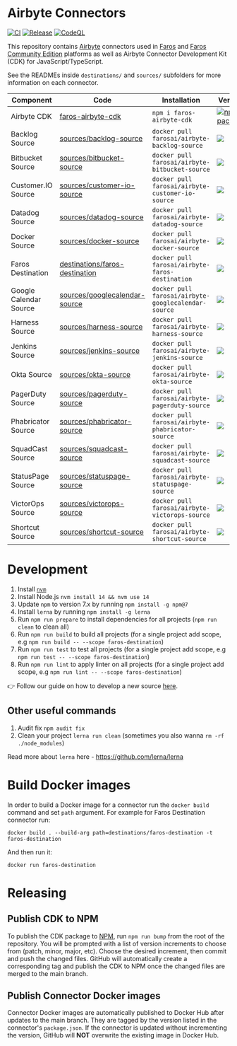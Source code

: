 # Airbyte Connectors


[![CI](https://github.com/faros-ai/airbyte-connectors/actions/workflows/ci.yml/badge.svg)](https://github.com/faros-ai/airbyte-connectors/actions/workflows/ci.yml) [![Release](https://github.com/faros-ai/airbyte-connectors/actions/workflows/release.yml/badge.svg)](https://github.com/faros-ai/airbyte-connectors/actions/workflows/release.yml) [![CodeQL](https://github.com/faros-ai/airbyte-connectors/actions/workflows/codeql-analysis.yml/badge.svg)](https://github.com/faros-ai/airbyte-connectors/actions/workflows/codeql-analysis.yml) 

This repository contains [Airbyte](https://airbyte.io/) connectors used in [Faros](https://www.faros.ai) and [Faros Community Edition](https://github.com/faros-ai/faros-community-edition) platforms as well as Airbyte Connector Development Kit (CDK) for JavaScript/TypeScript.

See the READMEs inside `destinations/` and `sources/` subfolders for more information on each connector.

Component | Code | Installation | Version
----------|-----------|------|--------
Airbyte CDK | [faros-airbyte-cdk](faros-airbyte-cdk) | `npm i faros-airbyte-cdk` |[![npm package](https://img.shields.io/npm/v/faros-airbyte-cdk?color=blue&label=npm)](https://www.npmjs.com/package/faros-airbyte-cdk)
Backlog Source | [sources/backlog-source](sources/backlog-source) | `docker pull farosai/airbyte-backlog-source` | [![](https://img.shields.io/docker/v/farosai/airbyte-backlog-source?color=blue&label=docker)](https://hub.docker.com/r/farosai/airbyte-backlog-source/tags)
Bitbucket Source | [sources/bitbucket-source](sources/bitbucket-source) | `docker pull farosai/airbyte-bitbucket-source` | [![](https://img.shields.io/docker/v/farosai/airbyte-bitbucket-source?color=blue&label=docker)](https://hub.docker.com/r/farosai/airbyte-bitbucket-source/tags)
Customer.IO Source | [sources/customer-io-source](sources/customer-io-source) | `docker pull farosai/airbyte-customer-io-source` | [![](https://img.shields.io/docker/v/farosai/airbyte-customer-io-source?color=blue&label=docker)](https://hub.docker.com/r/farosai/airbyte-customer-io-source/tags)
Datadog Source | [sources/datadog-source](sources/datadog-source) | `docker pull farosai/airbyte-datadog-source` | [![](https://img.shields.io/docker/v/farosai/airbyte-datadog-source?color=blue&label=docker)](https://hub.docker.com/r/farosai/airbyte-datadog-source/tags)
Docker Source | [sources/docker-source](sources/docker-source) | `docker pull farosai/airbyte-docker-source` | [![](https://img.shields.io/docker/v/farosai/airbyte-docker-source?color=blue&label=docker)](https://hub.docker.com/r/farosai/airbyte-docker-source/tags)
Faros Destination | [destinations/faros-destination](destinations/faros-destination) | `docker pull farosai/airbyte-faros-destination` | [![](https://img.shields.io/docker/v/farosai/airbyte-faros-destination?color=blue&label=docker)](https://hub.docker.com/r/farosai/airbyte-faros-destination/tags)
Google Calendar Source | [sources/googlecalendar-source](sources/googlecalendar-source) | `docker pull farosai/airbyte-googlecalendar-source` | [![](https://img.shields.io/docker/v/farosai/airbyte-googlecalendar-source?color=blue&label=docker)](https://hub.docker.com/r/farosai/airbyte-googlecalendar-source/tags)
Harness Source | [sources/harness-source](sources/harness-source) | `docker pull farosai/airbyte-harness-source` | [![](https://img.shields.io/docker/v/farosai/airbyte-harness-source?color=blue&label=docker)](https://hub.docker.com/r/farosai/airbyte-harness-source/tags)
Jenkins Source | [sources/jenkins-source](sources/jenkins-source) | `docker pull farosai/airbyte-jenkins-source` | [![](https://img.shields.io/docker/v/farosai/airbyte-jenkins-source?color=blue&label=docker)](https://hub.docker.com/r/farosai/airbyte-jenkins-source/tags)
Okta Source | [sources/okta-source](sources/okta-source) | `docker pull farosai/airbyte-okta-source` | [![](https://img.shields.io/docker/v/farosai/airbyte-okta-source?color=blue&label=docker)](https://hub.docker.com/r/farosai/airbyte-okta-source/tags)
PagerDuty Source | [sources/pagerduty-source](sources/pagerduty-source) | `docker pull farosai/airbyte-pagerduty-source` | [![](https://img.shields.io/docker/v/farosai/airbyte-pagerduty-source?color=blue&label=docker)](https://hub.docker.com/r/farosai/airbyte-pagerduty-source/tags)
Phabricator Source | [sources/phabricator-source](sources/phabricator-source) | `docker pull farosai/airbyte-phabricator-source` | [![](https://img.shields.io/docker/v/farosai/airbyte-phabricator-source?color=blue&label=docker)](https://hub.docker.com/r/farosai/airbyte-phabricator-source/tags)
SquadCast Source | [sources/squadcast-source](sources/squadcast-source) | `docker pull farosai/airbyte-squadcast-source` | [![](https://img.shields.io/docker/v/farosai/airbyte-squadcast-source?color=blue&label=docker)](https://hub.docker.com/r/farosai/airbyte-squadcast-source/tags)
StatusPage Source | [sources/statuspage-source](sources/statuspage-source) | `docker pull farosai/airbyte-statuspage-source` | [![](https://img.shields.io/docker/v/farosai/airbyte-statuspage-source?color=blue&label=docker)](https://hub.docker.com/r/farosai/airbyte-statuspage-source/tags)
VictorOps Source | [sources/victorops-source](sources/victorops-source) | `docker pull farosai/airbyte-victorops-source` | [![](https://img.shields.io/docker/v/farosai/airbyte-victorops-source?color=blue&label=docker)](https://hub.docker.com/r/farosai/airbyte-victorops-source/tags)
Shortcut Source | [sources/shortcut-source](sources/shortcut-source) | `docker pull farosai/airbyte-shortcut-source` | [![](https://img.shields.io/docker/v/farosai/airbyte-shortcut-source?color=blue&label=docker)](https://hub.docker.com/r/farosai/airbyte-shortcut-source/tags)

# Development

1. Install [`nvm`](https://github.com/nvm-sh/nvm#installing-and-updating)
2. Install Node.js `nvm install 14 && nvm use 14`
3. Update `npm` to version 7.x by running `npm install -g npm@7`
4. Install `lerna` by running `npm install -g lerna`
5. Run `npm run prepare` to install dependencies for all projects (`npm run clean` to clean all)
6. Run `npm run build` to build all projects (for a single project add scope, e.g `npm run build -- --scope faros-destination`)
7. Run `npm run test` to test all projects (for a single project add scope, e.g `npm run test -- --scope faros-destination`)
8. Run `npm run lint` to apply linter on all projects (for a single project add scope, e.g `npm run lint -- --scope faros-destination`)

👉 Follow our guide on how to develop a new source [here](https://github.com/faros-ai/airbyte-connectors/tree/main/sources#developing-an-airbyte-source).

## Other useful commands

1. Audit fix `npm audit fix`
2. Clean your project `lerna run clean` (sometimes you also wanna `rm -rf ./node_modules`)

Read more about `lerna` here - https://github.com/lerna/lerna

# Build Docker images

In order to build a Docker image for a connector run the `docker build` command and set `path` argument.
For example for Faros Destination connector run:

```shell
docker build . --build-arg path=destinations/faros-destination -t faros-destination
```

And then run it:
```shell
docker run faros-destination
```

# Releasing

## Publish CDK to NPM

To publish the CDK package to [NPM](https://www.npmjs.com), run `npm run bump` from the root of the
repository. You will be prompted with a list of version increments to choose
from (patch, minor, major, etc). Choose the desired increment, then commit and
push the changed files. GitHub will automatically create a corresponding tag and
publish the CDK to NPM once the changed files are merged to the main branch.

## Publish Connector Docker images

Connector Docker images are automatically published to Docker Hub after updates
to the main branch. They are tagged by the version listed in the connector's
`package.json`. If the connector is updated without incrementing the version,
GitHub will **NOT** overwrite the existing image in Docker Hub.

